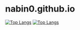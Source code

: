 # nabin0.github.io

[![Top Langs](https://github-readme-stats.vercel.app/api/top-langs/?username=nabin0&layout=compact)](https://github.com/nabin0/nabin0.github.io)
[![Top Langs](https://github-readme-stats.vercel.app/api/top-langs/?username=nabin0&langs_count=8)](https://github.com/nabin0/nabin0.github.io)
